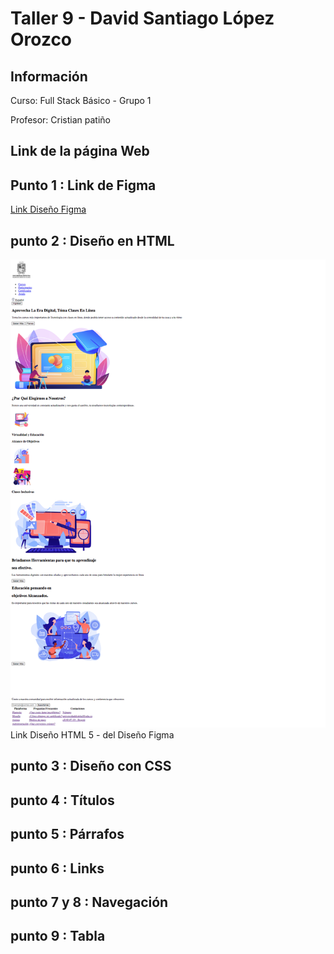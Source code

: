  <h1> Taller 9 - David Santiago López Orozco</h1>
    <h2>Información</h2>
    <p>Curso: Full Stack Básico - Grupo 1 </p>
     <p>Profesor: Cristian patiño</p>
     
<h2>Link de la página Web</h2>
<h2>Punto 1 : Link de Figma</h2>
<a href="https://www.figma.com/file/i0WxaKhEFBCgVoiepPvJRB/David-L%C3%B3pez-Orozco?type=design&mode=design&t=QMUmCHIbh0AmEaRA-1">Link Diseño Figma</a>

<h2>punto 2 : Diseño en HTML</h2>
<img src="public/images/Esructura_Atenea.png" alt= "Imágen_Diseo_Figma">Link Diseño HTML 5 - del Diseño Figma</img>

<h2>punto 3 : Diseño con CSS</h2>
<h2>punto 4 : Títulos</h2>
<h2>punto 5 : Párrafos</h2>
<h2>punto 6 : Links</h2>
<h2>punto 7 y 8 : Navegación</h2>
<h2>punto 9 : Tabla</h2>
